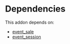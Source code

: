 # Dependencies

This addon depends on:

- [event_sale](https://github.com/bringout/oca-ocb-sale/tree/180760d29eed276994d9dc061dc7089d5bfe0014/odoo-bringout-oca-ocb-event_sale)
- [event_session](https://github.com/bringout/oca-mrp)
